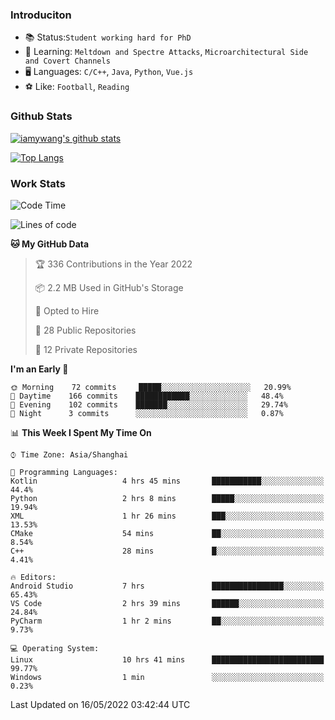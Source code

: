 ### Introduciton

- 📚 Status:`Student working hard for PhD`
- 🔎 Learning: `Meltdown and Spectre Attacks`, `Microarchitectural Side and Covert Channels`
- 🖥️ Languages: `C/C++`, `Java`, `Python`, `Vue.js`
- ⚽ Like: `Football`, `Reading`

### Github Stats

[![iamywang's github stats](https://github-readme-stats.vercel.app/api?username=iamywang&count_private=true&show_icons=true)]()

[![Top Langs](https://github-readme-stats.vercel.app/api/top-langs/?username=iamywang&layout=compact)]()

### Work Stats

<!--START_SECTION:waka-->
![Code Time](http://img.shields.io/badge/Code%20Time-313%20hrs%208%20mins-blue)

![Lines of code](https://img.shields.io/badge/From%20Hello%20World%20I%27ve%20Written--40%20Thousand%20lines%20of%20code-blue)

**🐱 My GitHub Data** 

> 🏆 336 Contributions in the Year 2022
 > 
> 📦 2.2 MB Used in GitHub's Storage 
 > 
> 💼 Opted to Hire
 > 
> 📜 28 Public Repositories 
 > 
> 🔑 12 Private Repositories  
 > 
**I'm an Early 🐤** 

```text
🌞 Morning    72 commits     █████░░░░░░░░░░░░░░░░░░░░   20.99% 
🌆 Daytime    166 commits    ████████████░░░░░░░░░░░░░   48.4% 
🌃 Evening    102 commits    ███████░░░░░░░░░░░░░░░░░░   29.74% 
🌙 Night      3 commits      ░░░░░░░░░░░░░░░░░░░░░░░░░   0.87%

```


📊 **This Week I Spent My Time On** 

```text
⌚︎ Time Zone: Asia/Shanghai

💬 Programming Languages: 
Kotlin                   4 hrs 45 mins       ███████████░░░░░░░░░░░░░░   44.4% 
Python                   2 hrs 8 mins        █████░░░░░░░░░░░░░░░░░░░░   19.94% 
XML                      1 hr 26 mins        ███░░░░░░░░░░░░░░░░░░░░░░   13.53% 
CMake                    54 mins             ██░░░░░░░░░░░░░░░░░░░░░░░   8.54% 
C++                      28 mins             █░░░░░░░░░░░░░░░░░░░░░░░░   4.41%

🔥 Editors: 
Android Studio           7 hrs               ████████████████░░░░░░░░░   65.43% 
VS Code                  2 hrs 39 mins       ██████░░░░░░░░░░░░░░░░░░░   24.84% 
PyCharm                  1 hr 2 mins         ██░░░░░░░░░░░░░░░░░░░░░░░   9.73%

💻 Operating System: 
Linux                    10 hrs 41 mins      █████████████████████████   99.77% 
Windows                  1 min               ░░░░░░░░░░░░░░░░░░░░░░░░░   0.23%

```


 Last Updated on 16/05/2022 03:42:44 UTC
<!--END_SECTION:waka-->
